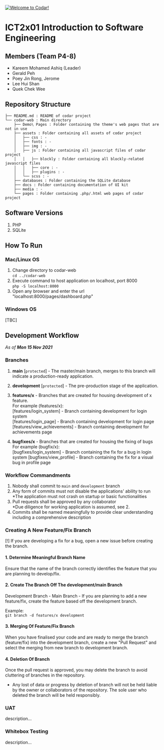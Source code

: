[![Welcome to Codar!](https://pimp-my-readme.webapp.io/pimp-my-readme/sliding-text?emojis=1f697&text=Welcome%2520to%2520Codar%21)](#)

# ICT2x01 Introduction to Software Engineering

## Members (Team P4-8)
- Kareem Mohamed Ashiq (Leader)
- Gerald Peh
- Poey Jin Rong, Jerome
- Lee Hui Shan
- Quek Chek Wee

## Repository Structure
```
├── README.md : README of codar project
└── codar-web : Main directory
    ├── Demo\ Pages : Folder containing the theme's web pages that are not in use
    ├── assets : Folder containing all assets of codar project
    │   ├── css : -
    │   ├── fonts : -
    │   ├── img : -
    │   ├── js : Folder containing all javascript files of codar project
    │   │   ├── blockly : Folder containing all blockly-related javascript files
    │   │   ├── core : -
    │   │   ├── plugins : -
    │   └── scss : -
    ├── databases : Folder containing the SQLite database
    ├── docs : Folder containing documentation of UI kit
    ├── media : -
    └── pages : Folder containing .php/.html web pages of codar project
```

## Software Versions
1. PHP
2. SQLite

## How To Run
### Mac/Linux OS
1. Change directory to codar-web  
`cd ../codar-web`
2. Execute command to host application on localhost, port 8000  
`php -S localhost:8000`
3. Open any browser and enter the url "localhost:8000/pages/dashboard.php"

### Windows OS
[TBC]

## Development Workflow
_As of **Mon 15 Nov 2021**_

### Branches
1. **main** [`protected`] - The master/main branch, merges to this branch will indicate a production-ready application.
2. **development** [`protected`] - The pre-production stage of the application.
3. **features/x** - Branches that are created for housing development of x feature.  
For example (features/x):  
[features/login_system] - Branch containing development for login system  
[features/login_page] - Branch containing development for login page  
[features/view_achievements] - Branch containing development for achievements page  

4. **bugfixes/x** - Branches that are created for housing the fixing of bugs  
For example (bugfix/x):  
[bugfixes/login_system] - Branch containing the fix for a bug in login system
[bugfixes/view_profile] - Branch containing the fix for a visual bug in profile page

### Workflow Commandments
1. Nobody shall commit to `main` and `development` branch
2. Any form of commits must not disable the applications' ability to run  
  *The application must not crash on startup or basic functionalities
3. Pull requests shall be approved by any collaborator  
  *Due diligence for working application is assumed, see 2.
4. Commits shall be named meaningfully to provide clear understanding including a comprehensive description


### Creating A New Feature/Fix Branch
[!] If you are developing a fix for a bug, open a new issue before creating the branch.

#### 1. Determine Meaningful Branch Name
Ensure that the name of the branch correctly identifies the feature that you are planning to develop/fix.

#### 2. Create The Branch Off The development/main Branch
Development Branch -
Main Branch -
If you are planning to add a new feature/fix, create the feature based off the development branch.  

Example:  
`git branch -d features/x development`

#### 3. Merging Of Feature/Fix Branch
When you have finalised your code and are ready to merge the branch (feature/fix) into the development branch, create a new "Pull Request" and select the merging from new branch to development branch.

#### 4. Deletion Of Branch
Once the pull request is approved, you may delete the branch to avoid cluttering of branches in the repository.

* Any lost of data or progress by deletion of branch will not be held liable by the owner or collaborators of the repository. The sole user who deleted the branch will be held responsibly.   


### UAT
description...

### Whitebox Testing
description...
